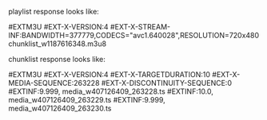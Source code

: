 playlist response looks like:

#EXTM3U
#EXT-X-VERSION:4
#EXT-X-STREAM-INF:BANDWIDTH=377779,CODECS="avc1.640028",RESOLUTION=720x480
chunklist_w1187616348.m3u8

chunklist response looks like:

#EXTM3U
#EXT-X-VERSION:4
#EXT-X-TARGETDURATION:10
#EXT-X-MEDIA-SEQUENCE:263228
#EXT-X-DISCONTINUITY-SEQUENCE:0
#EXTINF:9.999,
media_w407126409_263228.ts
#EXTINF:10.0,
media_w407126409_263229.ts
#EXTINF:9.999,
media_w407126409_263230.ts
